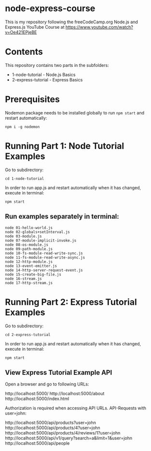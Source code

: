 # node-express-course

This is my repository following the freeCodeCamp.org Node.js and Express.js YouTube Course at https://www.youtube.com/watch?v=Oe421EPjeBE

# Contents

This repository contains two parts in the subfolders:

- 1-node-tutorial - Node.js Basics
- 2-express-tutorial - Express Basics

# Prerequisites

Nodemon package needs to be installed globally to run `npm start` and restart automatically:

`npm i -g nodemon`

# Running Part 1: Node Tutorial Examples

Go to subdirectory:

`cd 1-node-tutorial`

In order to run app.js and restart automatically when it has changed, execute in terminal:

`npm start`

## Run examples separately in terminal:

```
node 01-hello-world.js
node 02-globals+setInterval.js
node 03-module.js
node 07-module-implicit-invoke.js
node 08-os-module.js
node 09-path-module.js
node 10-fs-module-read-write-sync.js
node 11-fs-module-read-write-async.js
node 12-http-module.js
node 13-event-emitter.js
node 14-http-server-request-event.js
node 15-create-big-file.js
node 16-stream.js
node 17-http-stream.js
```

# Running Part 2: Express Tutorial Examples

Go to subdirectory:

`cd 2-express-tutorial`

In order to run app.js and restart automatically when it has changed, execute in terminal:

`npm start`

## View Express Tutorial Example API

Open a browser and go to following URLs:

http://localhost:5000/
http://localhost:5000/about
http://localhost:5000/index.html

Authorization is required when accessing API URLs. API-Requests with user=john:

http://localhost:5000/api/products?user=john
http://localhost:5000/api/products/4?user=john
http://localhost:5000/api/products/4/reviews/1?user=john
http://localhost:5000/api/v1/query?search=a&limit=1&user=john
http://localhost:5000/api/people
